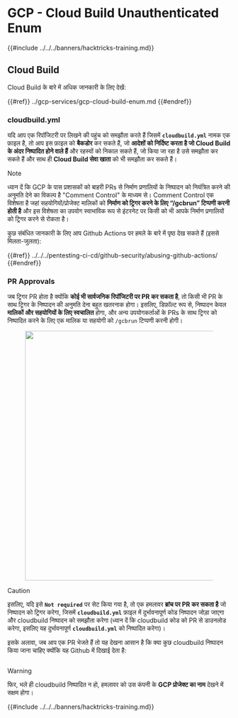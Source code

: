 # GCP - Cloud Build Unauthenticated Enum

{{#include ../../../banners/hacktricks-training.md}}

## Cloud Build

Cloud Build के बारे में अधिक जानकारी के लिए देखें:

{{#ref}}
../gcp-services/gcp-cloud-build-enum.md
{{#endref}}

### cloudbuild.yml

यदि आप एक रिपॉजिटरी पर लिखने की पहुंच को समझौता करते हैं जिसमें **`cloudbuild.yml`** नामक एक फ़ाइल है, तो आप इस फ़ाइल को **बैकडोर** कर सकते हैं, जो **आदेशों को निर्दिष्ट करता है जो Cloud Build के अंदर निष्पादित होने वाले हैं** और रहस्यों को निकाल सकते हैं, जो किया जा रहा है उसे समझौता कर सकते हैं और साथ ही **Cloud Build सेवा खाता** को भी समझौता कर सकते हैं।

> [!NOTE]
> ध्यान दें कि GCP के पास प्रशासकों को बाहरी PRs से निर्माण प्रणालियों के निष्पादन को नियंत्रित करने की अनुमति देने का विकल्प है "Comment Control" के माध्यम से। Comment Control एक विशेषता है जहां सहयोगियों/प्रोजेक्ट मालिकों को **निर्माण को ट्रिगर करने के लिए “/gcbrun” टिप्पणी करनी होती है** और इस विशेषता का उपयोग स्वाभाविक रूप से इंटरनेट पर किसी को भी आपके निर्माण प्रणालियों को ट्रिगर करने से रोकता है।

कुछ संबंधित जानकारी के लिए आप Github Actions पर हमले के बारे में पृष्ठ देख सकते हैं (इससे मिलता-जुलता):

{{#ref}}
../../../pentesting-ci-cd/github-security/abusing-github-actions/
{{#endref}}

### PR Approvals

जब ट्रिगर PR होता है क्योंकि **कोई भी सार्वजनिक रिपॉजिटरी पर PR कर सकता है**, तो किसी भी PR के साथ ट्रिगर के निष्पादन की अनुमति देना बहुत खतरनाक होगा। इसलिए, डिफ़ॉल्ट रूप से, निष्पादन केवल **मालिकों और सहयोगियों के लिए स्वचालित** होगा, और अन्य उपयोगकर्ताओं के PRs के साथ ट्रिगर को निष्पादित करने के लिए एक मालिक या सहयोगी को `/gcbrun` टिप्पणी करनी होगी।

<figure><img src="../../../images/image (339).png" alt="" width="563"><figcaption></figcaption></figure>

> [!CAUTION]
> इसलिए, यदि इसे **`Not required`** पर सेट किया गया है, तो एक हमलावर **ब्रांच पर PR कर सकता है** जो निष्पादन को ट्रिगर करेगा, जिसमें **`cloudbuild.yml`** फ़ाइल में दुर्भावनापूर्ण कोड निष्पादन जोड़ा जाएगा और cloudbuild निष्पादन को समझौता करेगा (ध्यान दें कि cloudbuild कोड को PR से डाउनलोड करेगा, इसलिए यह दुर्भावनापूर्ण **`cloudbuild.yml`** को निष्पादित करेगा)।

इसके अलावा, जब आप एक PR भेजते हैं तो यह देखना आसान है कि क्या कुछ cloudbuild निष्पादन किया जाना चाहिए क्योंकि यह Github में दिखाई देता है:

<figure><img src="../../../images/image (340).png" alt=""><figcaption></figcaption></figure>

> [!WARNING]
> फिर, भले ही cloudbuild निष्पादित न हो, हमलावर को उस कंपनी के **GCP प्रोजेक्ट का नाम** देखने में सक्षम होगा।

{{#include ../../../banners/hacktricks-training.md}}
